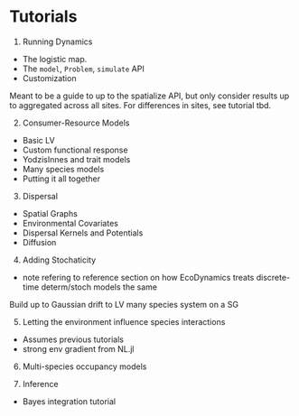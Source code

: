 # Tutorials

1. Running Dynamics
- The logistic map. 
- The `model`, `Problem`, `simulate` API
- Customization

Meant to be a guide to up to the spatialize API, but only consider results up to
aggregated across all sites. For differences in sites, see tutorial tbd.  

2. Consumer-Resource Models

- Basic LV
- Custom functional response
- YodzisInnes and trait models
- Many species models
- Putting it all together

3. Dispersal 

- Spatial Graphs
- Environmental Covariates
- Dispersal Kernels and Potentials
- Diffusion

4. Adding Stochaticity

- note refering to reference section on how EcoDynamics treats discrete-time
  determ/stoch models the same 

Build up to Gaussian drift to LV many species system on a SG

5. Letting the environment influence species interactions 
- Assumes previous tutorials
- strong env gradient from NL.jl

6. Multi-species occupancy models

7. Inference
- Bayes integration tutorial  